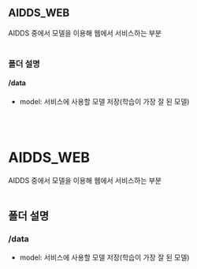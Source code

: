 ## AIDDS_WEB
AIDDS 중에서 모델을 이용해 웹에서 서비스하는 부분
<br/><br/>

### 폴더 설명
#### /data
* model: 서비스에 사용할 모델 저장(학습이 가장 잘 된 모델)


<br/><br/>

# AIDDS_WEB
AIDDS 중에서 모델을 이용해 웹에서 서비스하는 부분
<br/><br/>

## 폴더 설명
### /data
* model: 서비스에 사용할 모델 저장(학습이 가장 잘 된 모델)